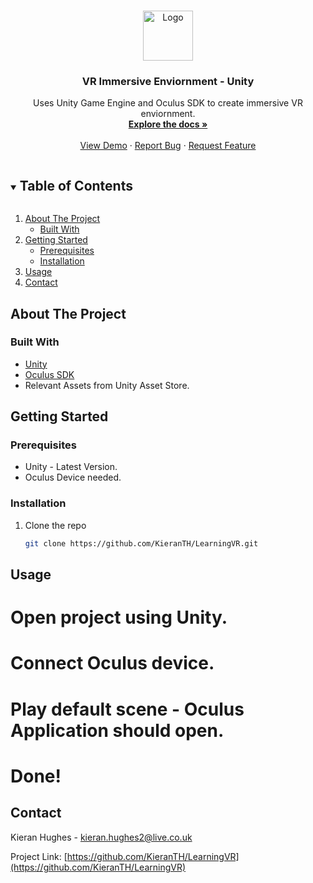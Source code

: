 <!-- PROJECT LOGO -->
<br />
<p align="center">
  <a href="https://github.com/KieranTH/LearningVR">
    <img src="images/logo.png" alt="Logo" width="80" height="80">
  </a>

  <h3 align="center">VR Immersive Enviornment - Unity</h3>

  <p align="center">
    Uses Unity Game Engine and Oculus SDK to create immersive VR enviornment.
    <br />
    <a href="https://github.com/KieranTH/LearningVR"><strong>Explore the docs »</strong></a>
    <br />
    <br />
    <a href="https://github.com/KieranTH/LearningVR">View Demo</a>
    ·
    <a href="https://github.com/KieranTH/LearningVR/issues">Report Bug</a>
    ·
    <a href="https://github.com/KieranTH/LearningVR/issues">Request Feature</a>
  </p>
</p>



<!-- TABLE OF CONTENTS -->
<details open="open">
  <summary><h2 style="display: inline-block">Table of Contents</h2></summary>
  <ol>
    <li>
      <a href="#about-the-project">About The Project</a>
      <ul>
        <li><a href="#built-with">Built With</a></li>
      </ul>
    </li>
    <li>
      <a href="#getting-started">Getting Started</a>
      <ul>
        <li><a href="#prerequisites">Prerequisites</a></li>
        <li><a href="#installation">Installation</a></li>
      </ul>
    </li>
    <li><a href="#usage">Usage</a></li>
    <li><a href="#contact">Contact</a></li>
  </ol>
</details>



<!-- ABOUT THE PROJECT -->
## About The Project


### Built With

* [Unity](https://unity.com/)
* [Oculus SDK](https://developer.oculus.com/downloads/unity/)
* Relevant Assets from Unity Asset Store.



<!-- GETTING STARTED -->
## Getting Started


### Prerequisites

* Unity - Latest Version.
* Oculus Device needed.

### Installation

1. Clone the repo
   ```sh
   git clone https://github.com/KieranTH/LearningVR.git
   ```



<!-- USAGE EXAMPLES -->
## Usage

# Open project using Unity.
# Connect Oculus device.
# Play default scene - Oculus Application should open.
# Done!
    
    

<!-- CONTACT -->
## Contact

Kieran Hughes - kieran.hughes2@live.co.uk

Project Link: [https://github.com/KieranTH/LearningVR](https://github.com/KieranTH/LearningVR)






<!-- MARKDOWN LINKS & IMAGES -->
<!-- https://www.markdownguide.org/basic-syntax/#reference-style-links -->
[contributors-shield]: https://img.shields.io/github/contributors/github_username/repo.svg?style=for-the-badge
[contributors-url]: https://github.com/github_username/repo/graphs/contributors
[forks-shield]: https://img.shields.io/github/forks/github_username/repo.svg?style=for-the-badge
[forks-url]: https://github.com/github_username/repo/network/members
[stars-shield]: https://img.shields.io/github/stars/github_username/repo.svg?style=for-the-badge
[stars-url]: https://github.com/github_username/repo/stargazers
[issues-shield]: https://img.shields.io/github/issues/github_username/repo.svg?style=for-the-badge
[issues-url]: https://github.com/github_username/repo/issues
[license-shield]: https://img.shields.io/github/license/github_username/repo.svg?style=for-the-badge
[license-url]: https://github.com/github_username/repo/blob/master/LICENSE.txt
[linkedin-shield]: https://img.shields.io/badge/-LinkedIn-black.svg?style=for-the-badge&logo=linkedin&colorB=555
[linkedin-url]: https://linkedin.com/in/github_username
